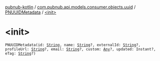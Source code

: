 [pubnub-kotlin](../../index.md) / [com.pubnub.api.models.consumer.objects.uuid](../index.md) / [PNUUIDMetadata](index.md) / [&lt;init&gt;](./-init-.md)

# &lt;init&gt;

`PNUUIDMetadata(id: `[`String`](https://kotlinlang.org/api/latest/jvm/stdlib/kotlin/-string/index.html)`, name: `[`String`](https://kotlinlang.org/api/latest/jvm/stdlib/kotlin/-string/index.html)`?, externalId: `[`String`](https://kotlinlang.org/api/latest/jvm/stdlib/kotlin/-string/index.html)`?, profileUrl: `[`String`](https://kotlinlang.org/api/latest/jvm/stdlib/kotlin/-string/index.html)`?, email: `[`String`](https://kotlinlang.org/api/latest/jvm/stdlib/kotlin/-string/index.html)`?, custom: `[`Any`](https://kotlinlang.org/api/latest/jvm/stdlib/kotlin/-any/index.html)`?, updated: Instant?, eTag: `[`String`](https://kotlinlang.org/api/latest/jvm/stdlib/kotlin/-string/index.html)`?)`